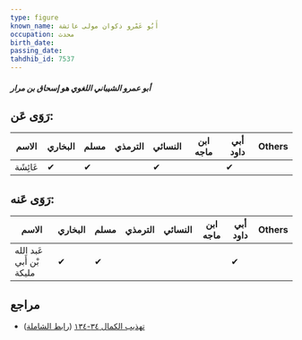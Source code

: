 ```yaml
---
type: figure
known_name: أَبُو عَمْرو ذكوان مولى عائشة
occupation: محدث
birth_date:
passing_date:
tahdhib_id: 7537
---
```

##### أبو عمرو الشيباني اللغوي هو إسحاق بن مرار

## رَوَى عَن:
| الاسم    | البخاري | مسلم | الترمذي | النسائي | ابن ماجه | أبي داود | Others |
| -------- | ------- | ---- | ------- | ------- | -------- | -------- | ------ |
| عَائِشَة | ✔       | ✔    |         | ✔       |          | ✔        |        |
## رَوَى عَنه:
| الاسم                    | البخاري | مسلم | الترمذي | النسائي | ابن ماجه | أبي داود | Others |
| ------------------------ | ------- | ---- | ------- | ------- | -------- | -------- | ------ |
| عَبد الله بْن أَبي مليكة | ✔       | ✔    |         |         |          | ✔        |        |
## مراجع
- [تهذيب الكمال ٣٤-١٣٤](obsidian://open?vault=Tahdhib-al-Kamal&file=Figures/٧٥٣٧-أبو%20عمرو%20الشيباني%20اللغوي%20هو%20إسحاق%20بن%20مرار) ([رابط الشاملة](https://shamela.ws/book/3722/18251))